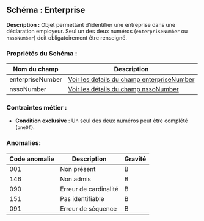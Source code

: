 ## Schéma : Enterprise

**Description :**
Objet permettant d'identifier une entreprise dans une déclaration employeur. Seul un des deux numéros (`enterpriseNumber` ou `nssoNumber`) doit obligatoirement être renseigné.

### Propriétés du Schéma :

| Nom du champ      |  Description                                                               | 
|-------------------|----------------------------------------------------------------------------|
| enterpriseNumber  | [Voir les détails du champ enterpriseNumber](../field/enterpriseNumber.md) | 
| nssoNumber        | [Voir les détails du champ nssoNumber](../field/nssoNumber.md)             |



### Contraintes métier :

* **Condition exclusive** : Un seul des deux numéros peut être complété (`oneOf`).

### Anomalies:

| Code anomalie | Description                        | Gravité |
| ------------- | ---------------------------------- | ------- |
| 001     | Non présent                        | B       |
| 146     | Non admis                          | B       |
| 090     | Erreur de cardinalité              | B       |
| 151     | Pas identifiable              | B       |
| 091     | Erreur de séquence                 | B       |

